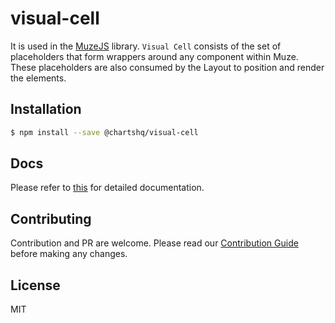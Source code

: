 # visual-cell

It is used in the [MuzeJS](https://github.com/chartshq/muze) library. `Visual Cell` consists of the set of placeholders that form wrappers around any component within Muze. These placeholders are also consumed by the Layout to position and render the elements.

## Installation

```bash
$ npm install --save @chartshq/visual-cell
```

## Docs

Please refer to [this](https://www.charts.com/muze/docs) for detailed documentation.

## Contributing

Contribution and PR are welcome. Please read our [Contribution Guide](https://github.com/chartshq/muze/blob/master/CONTRIBUTING.md) before making any changes.

## License

MIT